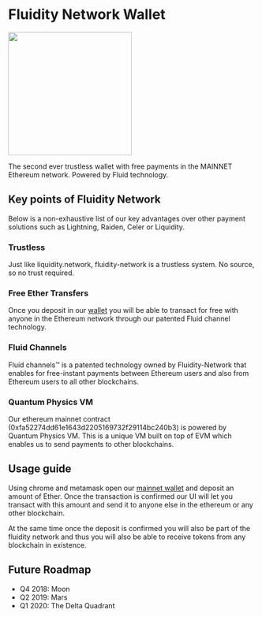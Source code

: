 # Fluidity Network Wallet

<img src="https://raw.githubusercontent.com/fluidity-network/wallet/master/assets/images/fluiditynetwork.png" width="250">

The second ever trustless wallet with free payments in the MAINNET Ethereum network. Powered by Fluid technology.

## Key points of Fluidity Network

Below is a non-exhaustive list of our key advantages over other payment solutions such as Lightning, Raiden, Celer or Liquidity.

### Trustless

Just like liquidity.network, fluidity-network is a trustless system. No source, so no trust required.

### Free Ether Transfers

Once you deposit in our [wallet](https://fluidity-network.github.io/wallet/) you will be able to transact for free with anyone in the Ethereum network through our patented Fluid channel technology.

### Fluid Channels

Fluid channels™ is a patented technology owned by Fluidity-Network that enables for free-instant payments between Ethereum users and also from Ethereum users to all other blockchains.

### Quantum Physics VM

Our ethereum mainnet contract (0xfa52274dd61e1643d2205169732f29114bc240b3) is powered by Quantum Physics VM. This is a unique VM built on top of EVM which enables us to send payments to other blockchains.

## Usage guide

Using chrome and metamask open our [mainnet wallet](https://fluidity-network.github.io/wallet/) and deposit an amount of Ether. Once the transaction is confirmed our UI will let you transact with this amount and send it to anyone else in the ethereum or any other blockchain.

At the same time once the deposit is confirmed you will also be part of the fluidity network and thus you will also be able to receive tokens from any blockchain in existence.

## Future Roadmap

- Q4 2018: Moon
- Q2 2019: Mars
- Q1 2020: The Delta Quadrant
